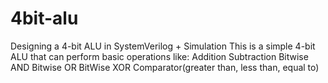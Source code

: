 # 4bit-alu
Designing a 4-bit ALU in SystemVerilog + Simulation
This is a simple 4-bit ALU that can perform basic operations like:
	Addition
	Subtraction
	Bitwise AND
	Bitwise OR
	BitWise XOR
	Comparator(greater than, less than, equal to)

